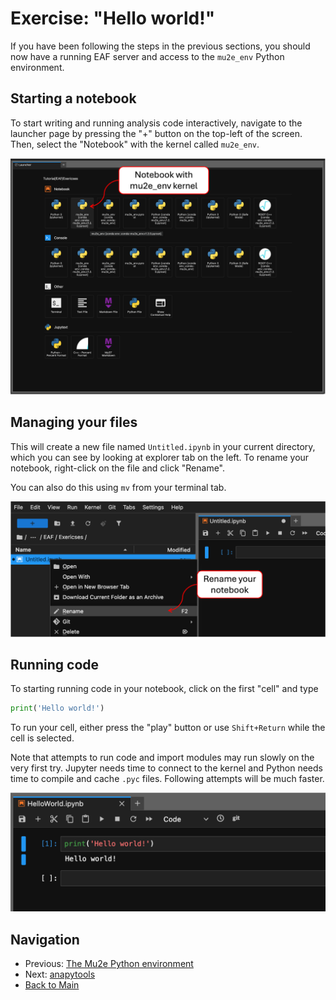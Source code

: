 # Exercise: "Hello world!" 

If you have been following the steps in the previous sections, you should now have a running EAF server and access to the `mu2e_env` Python environment. 

## Starting a notebook

To start writing and running analysis code interactively, navigate to the launcher page by pressing the "+" button on the top-left of the screen. Then, select the "Notebook" with the kernel called `mu2e_env`.

![Start a notebook](../Images/StartANotebook.png)

## Managing your files 

This will create a new file named `Untitled.ipynb` in your current directory, which you can see by looking at explorer tab on the left. To rename your notebook, right-click on the file and click "Rename". 

You can also do this using `mv` from your terminal tab. 

![Rename your notebook](../Images/RenameNotebook.png)

## Running code

To starting running code in your notebook, click on the first "cell" and type 

```python 
print('Hello world!')
```
To run your cell, either press the "play" button or use `Shift+Return` while the cell is selected. 

Note that attempts to run code and import modules may run slowly on the very first try. Jupyter needs time to connect to the kernel and Python needs time to compile and cache `.pyc` files. Following attempts will be much faster. 

![Rename your notebook](../Images/HelloWorld.png)

## Navigation

- Previous: [The Mu2e Python environment](06-TheMu2eEnvironment.md)
- Next: [anapytools](08-anapytools.md)
- [Back to Main](../README.md)